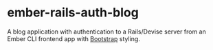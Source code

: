ember-rails-auth-blog
=====================

A blog application with authentication to a Rails/Devise server from an Ember CLI frontend app with [Bootstrap](http://getbootstrap.com/) styling. 
